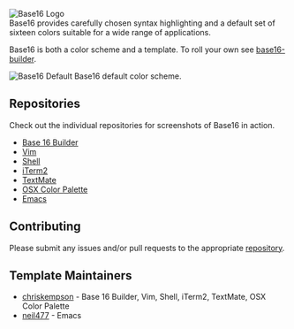 ![Base16 Logo](https://raw.github.com/chriskempson/base16/master/base16-logo.png)  
Base16 provides carefully chosen syntax highlighting and a default set of  sixteen colors suitable for a wide range of applications.

Base16 is both a color scheme and a template. To roll your own see [base16-builder](https://github.com/chriskempson/base16-builder).

![Base16 Default](https://raw.github.com/chriskempson/base16/master/base16-default.png)
Base16 default color scheme.

## Repositories
Check out the individual repositories for screenshots of Base16 in action.

* [Base 16 Builder](https://github.com/chriskempson/base16-builder)
* [Vim](https://github.com/chriskempson/base16-vim)
* [Shell](https://github.com/chriskempson/base16-shell) 
* [iTerm2](https://github.com/chriskempson/base16-iterm2)
* [TextMate](https://github.com/chriskempson/base16-textmate)
* [OSX Color Palette](https://github.com/chriskempson/base16-osx-color-palette)
* [Emacs](https://github.com/neil477/base16-emacs)

## Contributing
Please submit any issues and/or pull requests to the appropriate [repository](https://github.com/chriskempson/base16#repositories).

## Template Maintainers 
* [chriskempson](https://github.com/chriskempson) - Base 16 Builder, Vim, Shell, iTerm2, TextMate, OSX Color Palette
* [neil477](https://github.com/neil477) - Emacs
